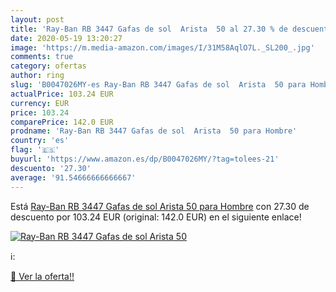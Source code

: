 ```yaml
---
layout: post
title: 'Ray-Ban RB 3447 Gafas de sol  Arista  50 al 27.30 % de descuento'
date: 2020-05-19 13:20:27
image: 'https://m.media-amazon.com/images/I/31M58AqlO7L._SL200_.jpg'
comments: true
category: ofertas
author: ring
slug: 'B0047026MY-es Ray-Ban RB 3447 Gafas de sol  Arista  50 para Hombre'
actualPrice: 103.24 EUR
currency: EUR
price: 103.24
comparePrice: 142.0 EUR
prodname: 'Ray-Ban RB 3447 Gafas de sol  Arista  50 para Hombre'
country: 'es'
flag: '🇪🇸'
buyurl: 'https://www.amazon.es/dp/B0047026MY/?tag=tolees-21'
descuento: '27.30'
average: '91.54666666666667'
---
```


Está [Ray-Ban RB 3447 Gafas de sol  Arista  50 para Hombre](https://www.amazon.es/dp/B0047026MY/?tag=tolees-21) con 27.30 de descuento por 103.24 EUR (original: 142.0 EUR) en el siguiente enlace!

[![Ray-Ban RB 3447 Gafas de sol  Arista  50](https://m.media-amazon.com/images/I/31M58AqlO7L._SL200_.jpg)](https://www.amazon.es/dp/B0047026MY/?tag=tolees-21)

ℹ️:


[🛒 Ver la oferta!!](https://www.amazon.es/dp/B0047026MY/?tag=tolees-21)
